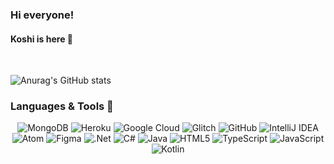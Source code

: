 ### Hi everyone!
#### Koshi is here 🐷

</br>

![Anurag's GitHub stats](https://github-readme-stats.vercel.app/api?username=kossshi&theme=dracula&show_icons=true)

### Languages & Tools 💞

<center>
  
<img alt="MongoDB" src ="https://img.shields.io/badge/MongoDB-%234ea94b.svg?style=for-the-badge&logo=mongodb&logoColor=white" />

<img alt="Heroku" src="https://img.shields.io/badge/heroku-%23430098.svg?style=for-the-badge&logo=heroku&logoColor=white"/>

<img alt="Google Cloud" src="https://img.shields.io/badge/GoogleCloud-%234285F4.svg?style=for-the-badge&logo=google-cloud&logoColor=white"/>

<img alt="Glitch" src="https://img.shields.io/badge/glitch-%233333FF.svg?style=for-the-badge&logo=glitch&logoColor=white"/>

<img alt="GitHub" src="https://img.shields.io/badge/github-%23121011.svg?style=for-the-badge&logo=github&logoColor=white"/>

<img alt="IntelliJ IDEA" src="https://img.shields.io/badge/IntelliJIDEA-000000.svg?style=for-the-badge&logo=intellij-idea&logoColor=white"/>

<img alt="Atom" src="https://img.shields.io/badge/Atom-%2366595C.svg?style=for-the-badge&logo=atom&logoColor=white"/>

<img alt="Figma" src="https://img.shields.io/badge/figma-%23F24E1E.svg?style=for-the-badge&logo=figma&logoColor=white"/>

<img alt=".Net" src="https://img.shields.io/badge/.NET-5C2D91?style=for-the-badge&logo=.net&logoColor=white"/>

<img alt="C#" src="https://img.shields.io/badge/c%23-%23239120.svg?style=for-the-badge&logo=c-sharp&logoColor=white"/>

<img alt="Java" src="https://img.shields.io/badge/java-%23ED8B00.svg?style=for-the-badge&logo=java&logoColor=white"/>

<img alt="HTML5" src="https://img.shields.io/badge/html5-%23E34F26.svg?style=for-the-badge&logo=html5&logoColor=white"/>

<img alt="TypeScript" src="https://img.shields.io/badge/typescript-%23007ACC.svg?style=for-the-badge&logo=typescript&logoColor=white"/>

<img alt="JavaScript" src="https://img.shields.io/badge/javascript-%23323330.svg?style=for-the-badge&logo=javascript&logoColor=%23F7DF1E"/>

<img alt="Kotlin" src="https://img.shields.io/badge/kotlin-%230095D5.svg?style=for-the-badge&logo=kotlin&logoColor=white"/>
  
</center>
